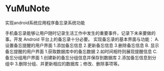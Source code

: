 # YuMuNote
实现android系统应用程序备忘录系统功能

手机备忘录能够让用户随时记录生活工作中发生的重要事件，记录下未来要做的事。开发 Android 平台上的备忘录十分必要。
实现备忘录的基本界面与功能：
A.	设置备忘提醒的用户界面
  1.添加备忘信息
  2.更新备忘信息 
  3.删除备忘信息
B.	显示备忘提醒的用户界面
  1.获取数据库中的备忘数据
  2.如时间相符则展现提醒信息
C.	备忘分组用户界面
  1.创建新的备忘分组信息并保存到数据库 
  2.添加备忘信息到分组中 
  3.删除分组、并更新相应的数据库；修改、删除事项等。
